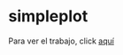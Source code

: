 # simpleplot

Para ver el trabajo, click [aquí](https://introspatialdatascience.github.io/simpleplot/)
